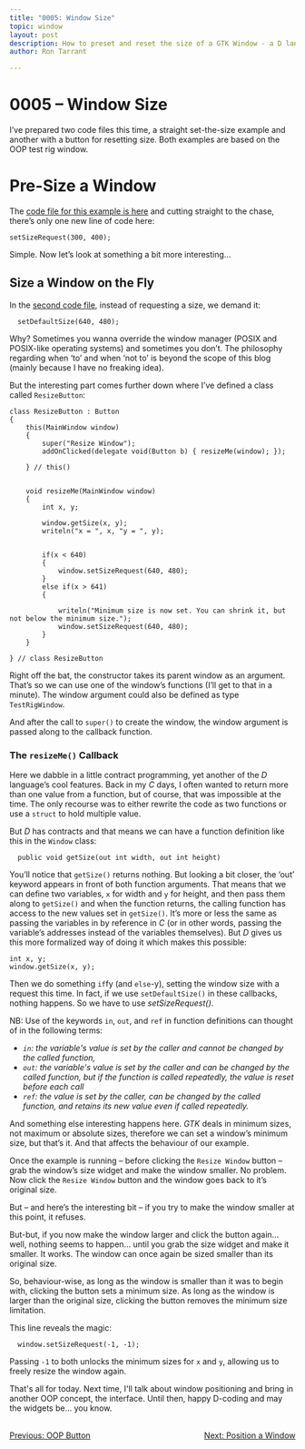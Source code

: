 ```yaml
---
title: "0005: Window Size"
topic: window
layout: post
description: How to preset and reset the size of a GTK Window - a D language tutorial.
author: Ron Tarrant

---
```


# 0005 – Window Size

I’ve prepared two code files this time, a straight set-the-size example and another with a button for resetting size. Both examples are based on the OOP test rig window.

# Pre-Size a Window
The [code file for this example is here](https://github.com/rontarrant/gtkDcoding/blob/master/001_window/window_001_03_sized.d) and cutting straight to the chase, there’s only one new line of code here:

	setSizeRequest(300, 400);

Simple. Now let’s look at something a bit more interesting…

## Size a Window on the Fly

In the [second code file](https://github.com/rontarrant/gtkDcoding/blob/master/001_window/window_001_04_other_sized.d), instead of requesting a size, we demand it:

      setDefaultSize(640, 480);

Why? Sometimes you wanna override the window manager (POSIX and POSIX-like operating systems) and sometimes you don’t. The philosophy regarding when ‘to’ and when ‘not to’ is beyond the scope of this blog (mainly because I have no freaking idea).

But the interesting part comes further down where I’ve defined a class called `ResizeButton`:

	class ResizeButton : Button
	{
		this(MainWindow window)
		{
			super("Resize Window");
			addOnClicked(delegate void(Button b) { resizeMe(window); });
			
		} // this()
		
		
		void resizeMe(MainWindow window)
		{
			int x, y;
			
			window.getSize(x, y);
			writeln("x = ", x, "y = ", y);
			
			
			if(x < 640)
			{
				window.setSizeRequest(640, 480);
			}
			else if(x > 641)
			{
				
				writeln("Minimum size is now set. You can shrink it, but not below the minimum size.");
				window.setSizeRequest(640, 480);
			}
		}
	
	} // class ResizeButton

Right off the bat, the constructor takes its parent window as an argument. That’s so we can use one of the window’s functions (I’ll get to that in a minute). The window argument could also be defined as type `TestRigWindow`.

And after the call to `super()` to create the window, the window argument is passed along to the callback function.

### The `resizeMe()` Callback

Here we dabble in a little contract programming, yet another of the *D* language’s cool features. Back in my *C* days, I often wanted to return more than one value from a function, but of course, that was impossible at the time. The only recourse was to either rewrite the code as two functions or use a `struct` to hold multiple value.

But *D* has contracts and that means we can have a function definition like this in the `Window` class:

      public void getSize(out int width, out int height)

You’ll notice that `getSize()` returns nothing. But looking a bit closer, the ‘out’ keyword appears in front of both function arguments. That means that we can define two variables, `x` for width and `y` for height, and then pass them along to `getSize()` and when the function returns, the calling function has access to the new values set in `getSize()`. It’s more or less the same as passing the variables in by reference in *C* (or in other words, passing the variable’s addresses instead of the variables themselves). But *D* gives us this more formalized way of doing it which makes this possible:

	int x, y;
	window.getSize(x, y);

Then we do something `if`fy (and `else`-y), setting the window size with a request this time. In fact, if we use `setDefaultSize()` in these callbacks, nothing happens. So we have to use *setSizeRequest()*.

NB: Use of the keywords `in`, `out`, and `ref` in function definitions can thought of in the following terms:

- *`in`: the variable's value is set by the caller and cannot be changed by the called function,*
- *`out`: the variable's value is set by the caller and can be changed by the called function, but if the function is called repeatedly, the value is reset before each call*
- *`ref`: the value is set by the caller, can be changed by the called function, and retains its new value even if called repeatedly.*
 
And something else interesting happens here. *GTK* deals in minimum sizes, not maximum or absolute sizes, therefore we can set a window’s minimum size, but that’s it. And that affects the behaviour of our example.

Once the example is running – before clicking the `Resize Window` button – grab the window’s size widget and make the window smaller. No problem. Now click the `Resize Window` button and the window goes back to it’s original size.

But – and here’s the interesting bit – if you try to make the window smaller at this point, it refuses.

But-but, if you now make the window larger and click the button again… well, nothing seems to happen… until you grab the size widget and make it smaller. It works. The window can once again be sized smaller than its original size.

So, behaviour-wise, as long as the window is smaller than it was to begin with, clicking the button sets a minimum size. As long as the window is larger than the original size, clicking the button removes the minimum size limitation.

This line reveals the magic:

      window.setSizeRequest(-1, -1);

Passing `-1` to both unlocks the minimum sizes for `x` and `y`, allowing us to freely resize the window again.

That's all for today. Next time, I'll talk about window positioning and bring in another OOP concept, the interface. Until then, happy D-coding and may the widgets be... you know.

<BR>
<div style="float: left;">
	<a href="/2019/01/25/0004-oop-button.html">Previous: OOP Button</a>
</div>
<div style="float: right;">
	<a href="/2019/02/01/0006-position-a-window.html">Next: Position a Window</a>
</div>
<BR>